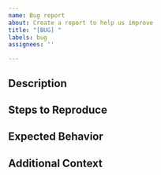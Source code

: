 ```yaml
---
name: Bug report
about: Create a report to help us improve
title: "[BUG] "
labels: bug
assignees: ''

---
```


## Description

<!-- A clear and concise description of what the bug is. -->

## Steps to Reproduce

<!-- Steps to reproduce the behavior:
1. Go to '...'
2. Click on '....'
3. Scroll down to '....'
4. See error -->

## Expected Behavior

<!-- A clear and concise description of what you expected to happen. -->

## Additional Context

<!-- Add any other context about the problem here:
- Pybotics version?
- Python version?
- Dependencies versions? -->
